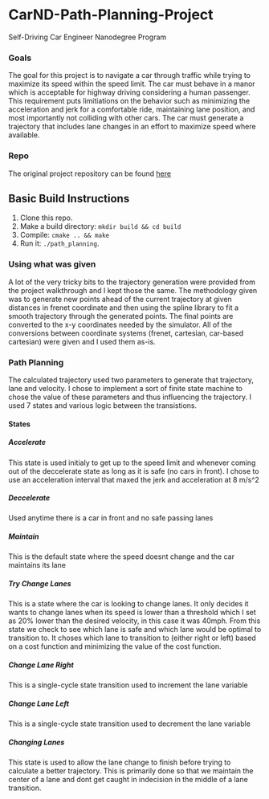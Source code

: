 # CarND-Path-Planning-Project
Self-Driving Car Engineer Nanodegree Program
   
### Goals
The goal for this project is to navigate a car through traffic while trying to maximize its speed within the speed limit.  The car must behave in a manor which is acceptable for highway driving considering a human passenger.  This requirement puts limitiations on the behavior such as minimizing the acceleration and jerk for a comfortable ride, maintaining lane position, and most importantly not colliding with other cars.  The car must generate a trajectory that includes lane changes in an effort to maximize speed where available.  

### Repo
The original project repository can be found [here](https://github.com/udacity/CarND-Path-Planning-Project)

## Basic Build Instructions

1. Clone this repo.
2. Make a build directory: `mkdir build && cd build`
3. Compile: `cmake .. && make`
4. Run it: `./path_planning`.

### Using what was given
A lot of the very tricky bits to the trajectory generation were provided from the project walkthrough and I kept those the same.  The methodology given was to generate new points ahead of the current trajectory at given distances in frenet coordinate and then using the spline library to fit a smooth trajectory through the generated points.  The final points are converted to the x-y coordinates needed by the simulator.  All of the conversions between coordinate systems (frenet, cartesian, car-based cartesian) were given and I used them as-is. 

### Path Planning
The calculated trajectory used two parameters to generate that trajectory, lane and velocity.  I chose to implement a sort of finite state machine to chose the value of these parameters and thus influencing the trajectory.  I used 7 states and various logic between the transistions.  
#### States

##### Accelerate
  This state is used initialy to get up to the speed limit and whenever coming out of the deccelerate state as long as it is safe (no cars in front).  I chose to use an acceleration interval that maxed the jerk and acceleration at 8 m/s^2

##### Deccelerate
  Used anytime there is a car in front and no safe passing lanes

##### Maintain
  This is the default state where the speed doesnt change and the car maintains its lane

##### Try Change Lanes
  This is a state where the car is looking to change lanes.  It only decides it wants to change lanes when its speed is lower than a threshold which I set as 20% lower than the desired velocity, in this case it was 40mph.  From this state we check to see which lane is safe and which lane would be optimal to transition to.  It choses which lane to transition to (either right or left) based on a cost function and minimizing the value of the cost function.

##### Change Lane Right
  This is a single-cycle state transition used to increment the lane variable

##### Change Lane Left
  This is a single-cycle state transition used to decrement the lane variable

##### Changing Lanes
  This state is used to allow the lane change to finish before trying to calculate a better trajectory.  This is primarily done so that we maintain the center of a lane and dont get caught in indecision in the middle of a lane transition.
